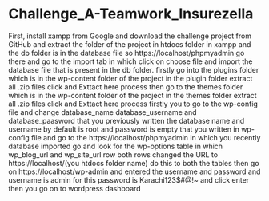# Challenge_A-Teamwork_Insurezella
First, install xampp from Google
and download the challenge project from GitHub and extract the folder of the project in htdocs folder in xampp
and the db folder is in the database file so https://localhost/phpmyadmin go there and go to the import tab in which click on choose file and import the database file that is present in the db folder.
firstly go into the plugins folder which is in the wp-content folder of the project in the plugin folder extract all .zip files click and Exttact here process
then go to the themes folder which is in the wp-content folder of the project in the themes folder extract all .zip files click and Exttact here process
firstly you to go to the wp-config file and change database_name database_username and database_paasword that you previously written the database name and username by default is root and password is empty that you written in wp-config file
and go to the https://localhost/phpmyadmin in which you recently database imported go and look for the wp-options table in which wp_blog_url and wp_site_url row both rows changed the URL to https://localhost/(you htdocs folder name) do this to both the tables
then go on https://localhost/wp-admin and entered the username and password and username is admin for this password is Karachi123$#@!~ and click enter then you go on to wordpress dashboard
